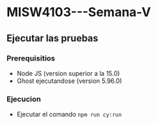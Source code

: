 # MISW4103---Semana-V


## Ejecutar las pruebas

### Prerequisitios

- Node JS (version superior a la 15.0)
- Ghost ejecutandose (version 5.96.0)

### Ejecucion
- Ejecutar el comando `npm run cy:run`